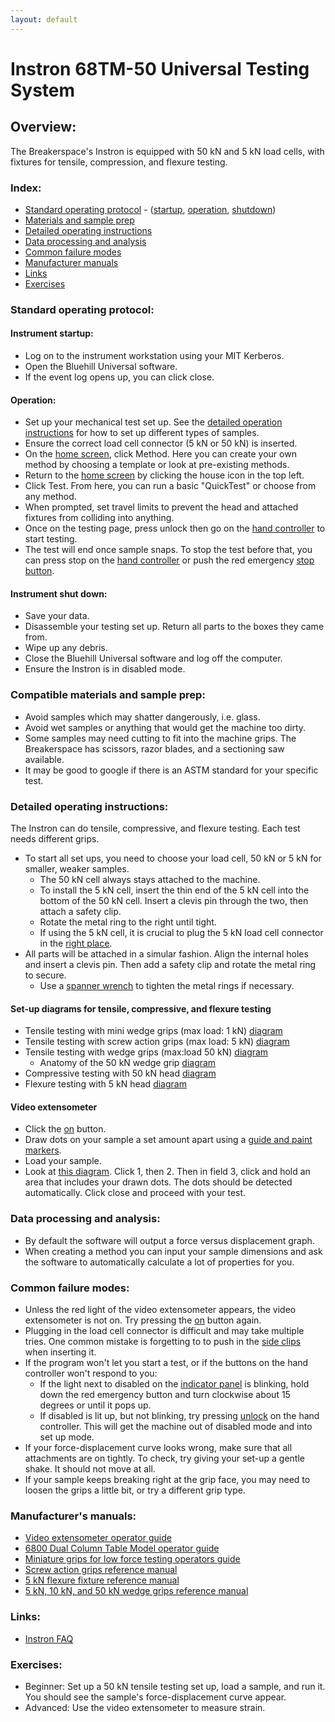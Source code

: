 ```yaml
---
layout: default
---
```

# Instron 68TM-50 Universal Testing System

## Overview:

The Breakerspace's Instron is equipped with 50 kN and 5 kN load cells, with fixtures for tensile, compression, and flexure testing. 

### Index:

* [Standard operating protocol](#sop) - ([startup](#startup), [operation](#operation), [shutdown](#shutdown))
* [Materials and sample prep](#materials)
* [Detailed operating instructions](#details)
* [Data processing and analysis](#data)
* [Common failure modes](#failures)
* [Manufacturer manuals](#manuals)
* [Links](#links)
* [Exercises](#exercises)

<a name="sop"></a>
### Standard operating protocol:

<a name="startup"></a> 
#### Instrument startup:

* Log on to the instrument workstation using your MIT Kerberos.
* Open the Bluehill Universal software.
* If the event log opens up, you can click close. 

<a name="operation"></a>
#### Operation: 

* Set up your mechanical test set up. See the [detailed operation instructions](#details) for how to set up different types of samples.
* Ensure the correct load cell connector (5 kN or 50 kN) is inserted. 
* On the [home screen](../assets/img/tutorials/instron/test_method_admin.PNG), click Method. Here you can create your own method by choosing a template or look at pre-existing methods.
* Return to the [home screen](../assets/img/tutorials/instron/test_method_admin.PNG) by clicking the house icon in the top left.
* Click Test. From here, you can run a basic "QuickTest" or choose from any method.
* When prompted, set travel limits to prevent the head and attached fixtures from colliding into anything.
* Once on the testing page, press unlock then go on the [hand controller](../assets/img/tutorials/instron/ANNOTATED_hand_controller_in_set_up.JPG) to start testing.
* The test will end once sample snaps. To stop the test before that, you can press stop on the [hand controller](../assets/img/tutorials/instron/ANNOTATED_hand_controller_in_set_up.JPG) or push the red emergency [stop button](../assets/img/tutorials/instron/ANNOTATED_emergency_indicator.JPG).

<a name="shutdown"></a>
####  Instrument shut down:

* Save your data.
* Disassemble your testing set up. Return all parts to the boxes they came from.
* Wipe up any debris.
* Close the Bluehill Universal software and log off the computer.
* Ensure the Instron is in disabled mode.

<a name="materials"></a> 
### Compatible materials and sample prep: 

* Avoid samples which may shatter dangerously, i.e. glass.
* Avoid wet samples or anything that would get the machine too dirty.
* Some samples may need cutting to fit into the machine grips. The Breakerspace has scissors, razor blades, and a sectioning saw available.
* It may be good to google if there is an ASTM standard for your specific test. 

<a name="details"></a> 
### Detailed operating instructions: 
The Instron can do tensile, compressive, and flexure testing. Each test needs different grips. 
* To start all set ups, you need to choose your load cell, 50 kN or 5 kN for smaller, weaker samples.
	* The 50 kN cell always stays attached to the machine.
	* To install the 5 kN cell, insert the thin end of the 5 kN cell into the bottom of the 50 kN cell. Insert a clevis pin through the two, then attach a safety clip.
  	* Rotate the metal ring to the right until tight. 
  	* If using the 5 kN cell, it is crucial to plug the 5 kN load cell connector in the [right place](../assets/img/tutorials/instron/ANNOTATED_connection_port_instron.JPG).
* All parts will be attached in a simular fashion. Align the internal holes and insert a clevis pin. Then add a safety clip and rotate the metal ring to secure.
	* Use a [spanner wrench](../assets/img/tutorials/instron/spanner_wrench.jpeg) to tighten the metal rings if necessary.

#### Set-up diagrams for tensile, compressive, and flexure testing
* Tensile testing with mini wedge grips (max load: 1 kN) [diagram](../assets/img/tutorials/instron/FIXED_1kN_set_up.jpg)
* Tensile testing with screw action grips (max load: 5 kN) [diagram](../assets/img/tutorials/instron/ANNOTATED_screw_action_grips.JPG)
* Tensile testing with wedge grips (max:load 50 kN) [diagram](../assets/img/tutorials/instron/ANNOTATED_instron_sop_50_kN_wrench_set_up.JPG)
	* Anatomy of the 50 kN wedge grip [diagram](../assets/img/tutorials/instron/ANNOTATED_50_kN_wrench_grip.JPG)
* Compressive testing with 50 kN head [diagram](../assets/img/tutorials/instron/ANNOTATED_instron_sop_compression_set_up.JPG)
* Flexure testing with 5 kN head [diagram](../assets/img/tutorials/instron/ANNOTATED_instron_sop_flexure_set_up.JPG)
 
#### Video extensometer
* Click the [on](../assets/img/tutorials/instron/ANNOTATED_video_extensometer.JPG) button.
* Draw dots on your sample a set amount apart using a [guide and paint markers](../assets/img/tutorials/instron/ANNOTATED_drawing_dots.JPG).
* Load your sample.
* Look at [this diagram](../assets/img/tutorials/instron/ANNOTATED_extensometer_software.png). Click 1, then 2. Then in field 3, click and hold an area that includes your drawn dots. The dots should be detected automatically. Click close and proceed with your test. 

<a name="data"></a>
### Data processing and analysis:

* By default the software will output a force versus displacement graph.
* When creating a method you can input your sample dimensions and ask the software to automatically calculate a lot of properties for you.

<a name="failures"></a>
### Common failure modes:

* Unless the red light of the video extensometer appears, the video extensometer is not on. Try pressing the [on](../assets/img/tutorials/instron/ANNOTATED_video_extensometer.JPG) button again.  
* Plugging in the load cell connector is difficult and may take multiple tries. One common mistake is forgetting to to push in the [side clips](../assets/img/tutorials/instron/ANNOTATED_load_cell_connector.JPG) when inserting it. 
* If the program won't let you start a test, or if the buttons on the hand controller won't respond to you:
	* If the light next to disabled on the [indicator panel](../assets/img/tutorials/instron/ANNOTATED_emergency_indicator.JPG) is blinking, hold down the red emergency button and turn clockwise about 15 degrees or until it pops up.
	* If disabled is lit up, but not blinking, try pressing [unlock](../assets/img/tutorials/instron/ANNOTATED_hand_controller_when_disabled.JPG) on the hand controller. This will get the machine out of disabled mode and into set up mode.
* If your force-displacement curve looks wrong, make sure that all attachments are on tightly. To check, try giving your set-up a gentle shake. It should not move at all.
* If your sample keeps breaking right at the grip face, you may need to loosen the grips a little bit, or try a different grip type.


<a name="manuals"></a>
### Manufacturer's manuals:

* [Video extensometer operator guide](https://www.dropbox.com/scl/fi/rgb05cbfo30mf80uwskek/video-extensometer-ave2-2663-901-and-sve2-2663-902-operator-guide.pdf?rlkey=qfhgbcfwtsl57fdbellgg206w&st=h7hcnio8&dl=0)
* [6800 Dual Column Table Model operator guide](https://www.dropbox.com/scl/fi/jppq0ifw1ricmdghsguca/6800-Dual-Column-Table-Model-Operator-Guide.pdf?rlkey=n7sm0h9v6vqqvu9ppnk0oessj&st=7ztz947o&dl=0)
* [Miniature grips for low force testing operators guide](https://www.dropbox.com/scl/fi/zprr8ua5ma26lzqb31czo/2711-006-miniature-grips-for-low-force-testing-operators-guide.pdf?rlkey=a26sizgotrx3beaa1iujvgp0r&st=njxjs6bs&dl=0)
* [Screw action grips reference manual](https://www.dropbox.com/scl/fi/nf5pnttlapjawi8cm94ms/2710-11x-screw-action-grips-reference-manual.pdf?rlkey=7q1aeazj97xoshgy7n29297ed&st=ozgbhy08&dl=0)
* [5 kN flexure fixture reference manual](https://www.dropbox.com/scl/fi/59aeqcu8o9b7isv7gu93a/5kn-flexure-fixture-reference-manual.pdf?rlkey=f4wtjfybmg86kruq1hcp32nms&st=1u3dpdjr&dl=0)
* [5 kN, 10 kN, and 50 kN wedge grips reference manual](https://www.dropbox.com/scl/fi/3iaxhdxfo8pwxtj8t7m2i/5kn-10knand50kn-wedge-grips-reference-manual.pdf?rlkey=rjm1t839hzfv8yzly7mihjh2n&st=m76u4b4n&dl=0)

<a name="links"></a>
### Links:
* [Instron FAQ](https://www.instron.com/en/service-and-support/technical-support/faqs)

<a name="exercises"></a>
### Exercises:

* Beginner: Set up a 50 kN tensile testing set up, load a sample, and run it. You should see the sample's force-displacement curve appear.
* Advanced: Use the video extensometer to measure strain. 
